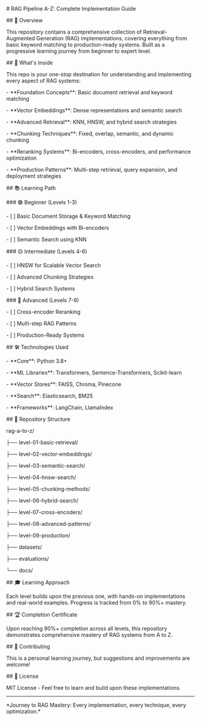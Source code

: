\# RAG Pipeline A-Z: Complete Implementation Guide



\## 🎯 Overview

This repository contains a comprehensive collection of Retrieval-Augmented Generation (RAG) implementations, covering everything from basic keyword matching to production-ready systems. Built as a progressive learning journey from beginner to expert level.



\## 🚀 What's Inside

This repo is your one-stop destination for understanding and implementing every aspect of RAG systems:



\- \*\*Foundation Concepts\*\*: Basic document retrieval and keyword matching

\- \*\*Vector Embeddings\*\*: Dense representations and semantic search

\- \*\*Advanced Retrieval\*\*: KNN, HNSW, and hybrid search strategies

\- \*\*Chunking Techniques\*\*: Fixed, overlap, semantic, and dynamic chunking

\- \*\*Reranking Systems\*\*: Bi-encoders, cross-encoders, and performance optimization

\- \*\*Production Patterns\*\*: Multi-step retrieval, query expansion, and deployment strategies



\## 📚 Learning Path



\### 🟢 Beginner (Levels 1-3)

\- \[ ] Basic Document Storage \& Keyword Matching

\- \[ ] Vector Embeddings with Bi-encoders  

\- \[ ] Semantic Search using KNN



\### 🟡 Intermediate (Levels 4-6)

\- \[ ] HNSW for Scalable Vector Search

\- \[ ] Advanced Chunking Strategies

\- \[ ] Hybrid Search Systems



\### 🔴 Advanced (Levels 7-9)

\- \[ ] Cross-encoder Reranking

\- \[ ] Multi-step RAG Patterns

\- \[ ] Production-Ready Systems



\## 🛠️ Technologies Used

\- \*\*Core\*\*: Python 3.8+

\- \*\*ML Libraries\*\*: Transformers, Sentence-Transformers, Scikit-learn

\- \*\*Vector Stores\*\*: FAISS, Chroma, Pinecone

\- \*\*Search\*\*: Elasticsearch, BM25

\- \*\*Frameworks\*\*: LangChain, LlamaIndex



\## 📁 Repository Structure



rag-a-to-z/

├── level-01-basic-retrieval/

├── level-02-vector-embeddings/

├── level-03-semantic-search/

├── level-04-hnsw-search/

├── level-05-chunking-methods/

├── level-06-hybrid-search/

├── level-07-cross-encoders/

├── level-08-advanced-patterns/

├── level-09-production/

├── datasets/

├── evaluations/

└── docs/







\## 🎓 Learning Approach

Each level builds upon the previous one, with hands-on implementations and real-world examples. Progress is tracked from 0% to 90%+ mastery.



\## 🏆 Completion Certificate

Upon reaching 90%+ completion across all levels, this repository demonstrates comprehensive mastery of RAG systems from A to Z.



\## 🤝 Contributing

This is a personal learning journey, but suggestions and improvements are welcome!



\## 📄 License

MIT License - Feel free to learn and build upon these implementations.



---

\*Journey to RAG Mastery: Every implementation, every technique, every optimization.\*

